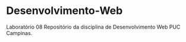 # Desenvolvimento-Web
Laboratório 08
Repositório da disciplina de Desenvolvimento Web PUC Campinas.

